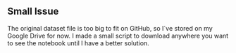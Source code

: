 ## Small Issue

The original dataset file is too big to fit on GitHub, so I´ve stored on my Google Drive for now. 
I made a small script to download anywhere you want to see the notebook until I have a better solution.



